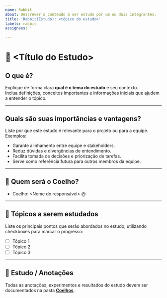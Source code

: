```yaml
---
name: Rabbit
about: Descrever o conteúdo a ser estudo por um ou dois integrantes.
title: 'Rabbit(Estudo): <tópico do estudo>'
labels: rabbit
assignees: ''

---
```


# 🐇 <Título do Estudo>

## O que é?  
Explique de forma clara **qual é o tema do estudo** e seu contexto.  
Inclua definições, conceitos importantes e informações iniciais que ajudem a entender o tópico.  

---

## Quais são suas importâncias e vantagens?  
Liste por que este estudo é relevante para o projeto ou para a equipe.  
Exemplos:  
- Garante alinhamento entre equipe e stakeholders.  
- Reduz dúvidas e divergências de entendimento.  
- Facilita tomada de decisões e priorização de tarefas.  
- Serve como referência futura para outros membros da equipe.  

---

## 👥 Quem será o Coelho?  
- Coelho: <Nome do responsável> @<username>  

---

## 📌 Tópicos a serem estudados  
Liste os principais pontos que serão abordados no estudo, utilizando checkboxes para marcar o progresso:  

- [ ] Tópico 1  
- [ ] Tópico 2  
- [ ] Tópico 3  

---

## 📝 Estudo / Anotações  
Todas as anotações, experimentos e resultados do estudo devem ser documentados na pasta [**Coelhos**](https://github.com/unb-mds/2025-2-Squad-06/tree/main/Coelhos).
